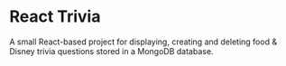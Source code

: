 # React Trivia

A small React-based project for displaying, creating and deleting food & Disney trivia questions stored in a MongoDB database. 
